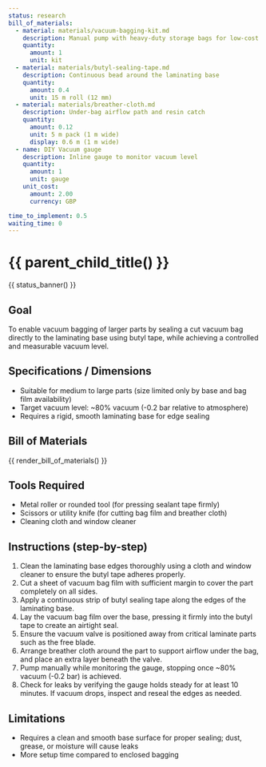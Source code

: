```yaml
---
status: research
bill_of_materials:
  - material: materials/vacuum-bagging-kit.md
    description: Manual pump with heavy-duty storage bags for low-cost vacuum pulls
    quantity:
      amount: 1
      unit: kit
  - material: materials/butyl-sealing-tape.md
    description: Continuous bead around the laminating base
    quantity:
      amount: 0.4
      unit: 15 m roll (12 mm)
  - material: materials/breather-cloth.md
    description: Under-bag airflow path and resin catch
    quantity:
      amount: 0.12
      unit: 5 m pack (1 m wide)
      display: 0.6 m (1 m wide)
  - name: DIY Vacuum gauge
    description: Inline gauge to monitor vacuum level
    quantity:
      amount: 1
      unit: gauge
    unit_cost:
      amount: 2.00
      currency: GBP

time_to_implement: 0.5
waiting_time: 0
---
```

# {{ parent_child_title() }}
{{ status_banner() }}

## Goal
To enable vacuum bagging of larger parts by sealing a cut vacuum bag directly to the laminating base using butyl tape, while achieving a controlled and measurable vacuum level.

## Specifications / Dimensions
- Suitable for medium to large parts (size limited only by base and bag film availability)
- Target vacuum level: ~80% vacuum (-0.2 bar relative to atmosphere)
- Requires a rigid, smooth laminating base for edge sealing

## Bill of Materials

{{ render_bill_of_materials() }}

## Tools Required
- Metal roller or rounded tool (for pressing sealant tape firmly)
- Scissors or utility knife (for cutting bag film and breather cloth)
- Cleaning cloth and window cleaner

## Instructions (step-by-step)

1. Clean the laminating base edges thoroughly using a cloth and window cleaner to ensure the butyl tape adheres
   properly.
2. Cut a sheet of vacuum bag film with sufficient margin to cover the part completely on all sides.
3. Apply a continuous strip of butyl sealing tape along the edges of the laminating base.
4. Lay the vacuum bag film over the base, pressing it firmly into the butyl tape to create an airtight seal.
5. Ensure the vacuum valve is positioned away from critical laminate parts such as the free blade.
6. Arrange breather cloth around the part to support airflow under the bag, and place an extra layer beneath the valve.
7. Pump manually while monitoring the gauge, stopping once ~80% vacuum (-0.2 bar) is achieved.
8. Check for leaks by verifying the gauge holds steady for at least 10 minutes. If vacuum drops, inspect and reseal the
   edges as needed.

## Limitations
- Requires a clean and smooth base surface for proper sealing; dust, grease, or moisture will cause leaks
- More setup time compared to enclosed bagging
